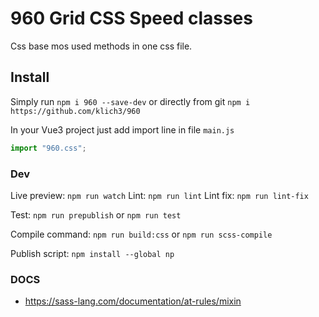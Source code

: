 # 960 Grid CSS Speed classes

Css base mos used methods in one css file.

## Install

Simply run `npm i 960 --save-dev` or directly from git `npm i https://github.com/klich3/960`

In your Vue3 project just add import line in file `main.js` 

```javascript
import "960.css";
```

### Dev

Live preview: `npm run watch`
Lint: `npm run lint`
Lint fix: `npm run lint-fix`

Test:  `npm run prepublish` or `npm run test`

Compile command: `npm run build:css` or `npm run scss-compile`

Publish script: `npm install --global np`

### DOCS

* https://sass-lang.com/documentation/at-rules/mixin
